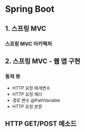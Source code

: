 # Spring Boot

## 1. 스프링 MVC
### 스프링 MVC 아키텍처

## 2. 스프링 MVC - 웹 앱 구현
### 동적 뷰
- HTTP 요청 매개변수
- HTTP 요청 헤더
- 경로 변수
  @PathVariable
- HTTP 요청 본문

## HTTP GET/POST 메소드
